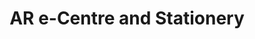 ---
title: "AR e-Centre and Stationery"
url: /nellikunnam/ar-e-centre-and-stationery/
shop: Schreibwaren
---
